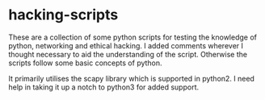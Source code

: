 # hacking-scripts

These are a collection of some python scripts for testing the knowledge of python, networking and ethical hacking. I added comments wherever I thought necessary to aid the understanding of the script. Otherwise the scripts follow some basic concepts of python. 

It primarily utilises the scapy library which is supported in python2. I need help in taking it up a notch to python3 for added support. 
